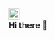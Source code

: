 
<a href="https://t.me/barbarmbarm">
  <img align="left" alt="Abhishek's Telegram" width="22px" src="https://cdn.jsdelivr.net/npm/simple-icons@v3/icons/telegram.svg" />
</a>

### Hi there 👋

<!--
**barmbarmbarm/barmbarmbarm** is a ✨ _special_ ✨ repository because its `README.md` (this file) appears on your GitHub profile.

Here are some ideas to get you started:

<a href="https://t.me/barbarmbarm">
  <img align="left" alt="Abhishek's Telegram" width="22px" src="https://cdn.jsdelivr.net/npm/simple-icons@v3/icons/telegram.svg" />
</a>


- 🔭 I’m currently working on ...
- 🌱 I’m currently learning ...
- 👯 I’m looking to collaborate on ...
- 🤔 I’m looking for help with ...
- 💬 Ask me about ...
- 📫 How to reach me: ...
- 😄 Pronouns: ...
- ⚡ Fun fact: ...
-->
